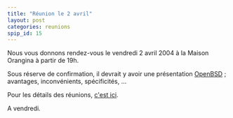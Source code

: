 ```yaml
---
title: "Réunion le 2 avril"
layout: post
categories: reunions
spip_id: 15
---
```

Nous vous donnons rendez-vous le vendredi 2 avril 2004 à la Maison Orangina à partir de 19h.

Sous réserve de confirmation, il devrait y avoir une présentation [OpenBSD](http://openbsd.org/) ;  avantages, inconvénients, spécificités, ...

Pour les détails des réunions, [c'est ici](art2).

A vendredi.